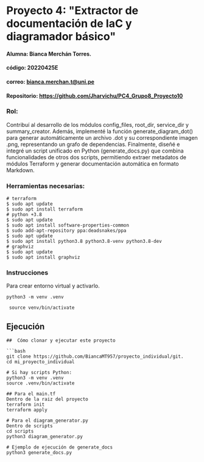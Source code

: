 # Proyecto 4: "Extractor de documentación de IaC y diagramador básico"
#### Alumna: Bianca Merchán Torres.
#### código: 20220425E
#### correo: bianca.merchan.t@uni.pe
#### Repositorio: https://github.com/Jharvichu/PC4_Grupo8_Proyecto10

### Rol: 

Contribuí al desarrollo de los módulos config_files, root_dir, service_dir y summary_creator. Además, implementé la función generate_diagram_dot() para generar automáticamente un archivo .dot y su correspondiente imagen .png, representando un grafo de dependencias. Finalmente, diseñé e integré un script unificado en Python (generate_docs.py) que combina funcionalidades de otros dos scripts, permitiendo extraer metadatos de módulos Terraform y generar documentación automática en formato Markdown.


### Herramientas necesarias:

```
# terraform
$ sudo apt update
$ sudo apt install terraform
# python +3.8 
$ sudo apt update
$ sudo apt install software-properties-common
$ sudo add-apt-repository ppa:deadsnakes/ppa
$ sudo apt update
$ sudo apt install python3.8 python3.8-venv python3.8-dev
# graphviz
$ sudo apt update
$ sudo apt install graphviz
```

### Instrucciones

Para crear entorno virtual y activarlo.
```
python3 -m venv .venv
```

```
 source venv/bin/activate
 ```


## Ejecución
```
##  Cómo clonar y ejecutar este proyecto

```bash
git clone https://github.com/BiancaMT957/proyecto_individual/git.
cd mi_proyecto_individual

# Si hay scripts Python:
python3 -m venv .venv
source .venv/bin/activate

## Para el main.tf
Dentro de la raiz del proyecto
terraform init
terraform apply

# Para el diagram_generator.py
Dentro de scripts
cd scripts
python3 diagram_generator.py

# Ejemplo de ejecución de generate_docs
python3 generate_docs.py

